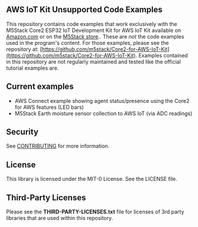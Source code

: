 ## AWS IoT Kit Unsupported Code Examples

This repository contains code examples that work exclusively with the M5Stack Core2 ESP32 IoT Development Kit for AWS IoT Kit available on [Amazon.com](https://www.amazon.com/dp/B08VGRZYJR) or on the [M5Stack store](https://m5stack.com/products/m5stack-core2-esp32-iot-development-kit-for-aws-iot-kit).. These are _not_ the code examples used in the program's content. For those examples, please see the repository at: [https://github.com/m5stack/Core2-for-AWS-IoT-Kit](https://github.com/m5stack/Core2-for-AWS-IoT-Kit). Examples contained in this repository are not regularly maintained and tested like the official tutorial examples are.

## Current examples
* AWS Connect example showing agent status/presence using the Core2 for AWS features (LED bars)
* M5Stack Earth moisture sensor collection to AWS IoT (via ADC readings)

## Security

See [CONTRIBUTING](CONTRIBUTING.md#security-issue-notifications) for more information.

## License

This library is licensed under the MIT-0 License. See the LICENSE file.

## Third-Party Licenses

Please see the **THIRD-PARTY-LICENSES.txt** file for licenses of 3rd party libraries that are used within this repository.
